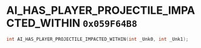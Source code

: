 # AI_HAS_PLAYER_PROJECTILE_IMPACTED_WITHIN `0x059F64B8`

```cpp
int AI_HAS_PLAYER_PROJECTILE_IMPACTED_WITHIN(int _Unk0, int _Unk1);
```